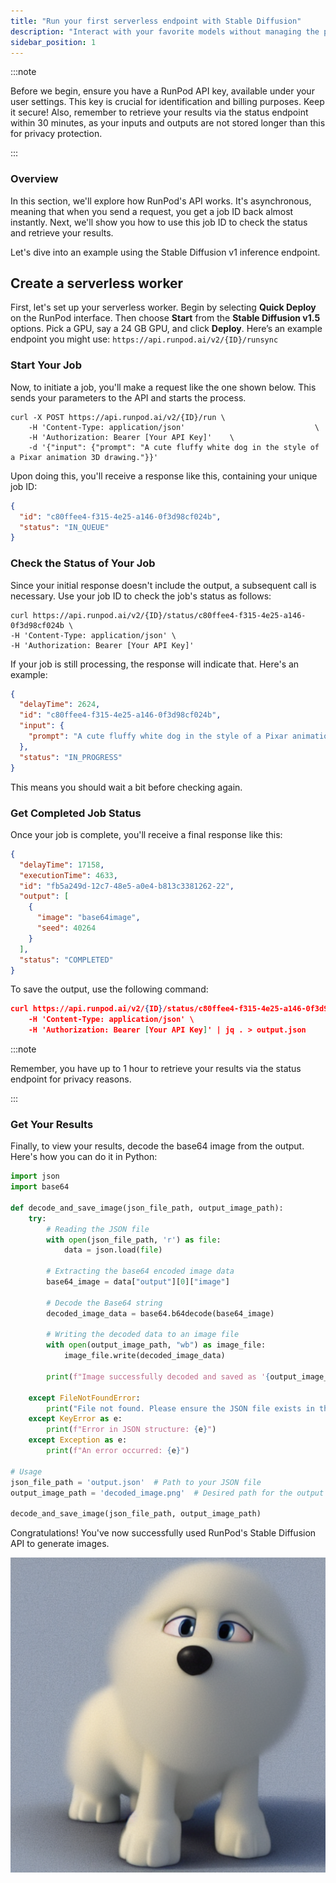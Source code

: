 ```yaml
---
title: "Run your first serverless endpoint with Stable Diffusion"
description: "Interact with your favorite models without managing the pods yourself."
sidebar_position: 1
---
```


:::note

Before we begin, ensure you have a RunPod API key, available under your user settings. This key is crucial for identification and billing purposes. Keep it secure! Also, remember to retrieve your results via the status endpoint within 30 minutes, as your inputs and outputs are not stored longer than this for privacy protection.

:::

### Overview

In this section, we'll explore how RunPod's API works. It's asynchronous, meaning that when you send a request, you get a job ID back almost instantly. Next, we'll show you how to use this job ID to check the status and retrieve your results.

Let's dive into an example using the Stable Diffusion v1 inference endpoint.

## Create a serverless worker

First, let's set up your serverless worker. Begin by selecting **Quick Deploy** on the RunPod interface. Then choose **Start** from the **Stable Diffusion v1.5** options. Pick a GPU, say a 24 GB GPU, and click **Deploy**. Here’s an example endpoint you might use: `https://api.runpod.ai/v2/{ID}/runsync`

### Start Your Job

Now, to initiate a job, you'll make a request like the one shown below. This sends your parameters to the API and starts the process.

```curl
curl -X POST https://api.runpod.ai/v2/{ID}/run \
    -H 'Content-Type: application/json'                             \
    -H 'Authorization: Bearer [Your API Key]'    \
    -d '{"input": {"prompt": "A cute fluffy white dog in the style of a Pixar animation 3D drawing."}}'
```

Upon doing this, you'll receive a response like this, containing your unique job ID:

```json
{
  "id": "c80ffee4-f315-4e25-a146-0f3d98cf024b",
  "status": "IN_QUEUE"
}
```

### Check the Status of Your Job

Since your initial response doesn't include the output, a subsequent call is necessary. Use your job ID to check the job's status as follows:

```curl
curl https://api.runpod.ai/v2/{ID}/status/c80ffee4-f315-4e25-a146-0f3d98cf024b \
-H 'Content-Type: application/json' \
-H 'Authorization: Bearer [Your API Key]'
```

If your job is still processing, the response will indicate that. Here's an example:

```json
{
  "delayTime": 2624,
  "id": "c80ffee4-f315-4e25-a146-0f3d98cf024b",
  "input": {
    "prompt": "A cute fluffy white dog in the style of a Pixar animation 3D drawing."
  },
  "status": "IN_PROGRESS"
}
```

This means you should wait a bit before checking again.

### Get Completed Job Status

Once your job is complete, you'll receive a final response like this:

```json
{
  "delayTime": 17158,
  "executionTime": 4633,
  "id": "fb5a249d-12c7-48e5-a0e4-b813c3381262-22",
  "output": [
    {
      "image": "base64image",
      "seed": 40264
    }
  ],
  "status": "COMPLETED"
}
```

To save the output, use the following command:

```json
curl https://api.runpod.ai/v2/{ID}/status/c80ffee4-f315-4e25-a146-0f3d98cf024b \
    -H 'Content-Type: application/json' \
    -H 'Authorization: Bearer [Your API Key]' | jq . > output.json
```

:::note

Remember, you have up to 1 hour to retrieve your results via the status endpoint for privacy reasons.

:::

### Get Your Results

Finally, to view your results, decode the base64 image from the output. Here's how you can do it in Python:

```python
import json
import base64

def decode_and_save_image(json_file_path, output_image_path):
    try:
        # Reading the JSON file
        with open(json_file_path, 'r') as file:
            data = json.load(file)

        # Extracting the base64 encoded image data
        base64_image = data["output"][0]["image"]

        # Decode the Base64 string
        decoded_image_data = base64.b64decode(base64_image)

        # Writing the decoded data to an image file
        with open(output_image_path, "wb") as image_file:
            image_file.write(decoded_image_data)

        print(f"Image successfully decoded and saved as '{output_image_path}'.")

    except FileNotFoundError:
        print("File not found. Please ensure the JSON file exists in the specified path.")
    except KeyError as e:
        print(f"Error in JSON structure: {e}")
    except Exception as e:
        print(f"An error occurred: {e}")

# Usage
json_file_path = 'output.json'  # Path to your JSON file
output_image_path = 'decoded_image.png'  # Desired path for the output image

decode_and_save_image(json_file_path, output_image_path)
```

Congratulations! You've now successfully used RunPod's Stable Diffusion API to generate images.

![](decoded_image.png)
